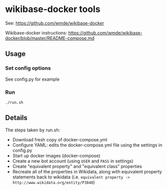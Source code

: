 # wikibase-docker tools

See: https://github.com/wmde/wikibase-docker

Wikibase-docker instructions: https://github.com/wmde/wikibase-docker/blob/master/README-compose.md

## Usage

### Set config options
See config.py for example

### Run
`./run.sh`

## Details

The steps taken by run.sh:
- Download fresh copy of docker-compose.yml
- Configure YAML: edits the docker-compose.yml file using the settings in config.py
- Start up docker images (docker-compose)
- Create a new bot account (using `USER` and `PASS` in settings)
- Create "equivalent property" and "equivalent class" properties
- Recreate all of the properties in Wikidata, along with equivalent
property statements back to wikidata (i.e. `equivalent property -> http://www.wikidata.org/entity/P3840`)

